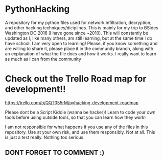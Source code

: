 # PythonHacking
A repository for my python files used for network infiltration, decryption, and other hacking techniques/diciplines. This is mainly for my trip to BSides Washington DC 2016 (I have gone since ~2010). This will constantly be updated as I, like many others, am still learning, but at the same time I do have school. I am very open to learning! Please, if you know something and are willing to share it, please place it in the community branch, along with an explanation of what the file does and how it works. I really want to learn as much as I can from the community

# Check out the Trello Road map for development!!
https://trello.com/b/QQT055rM/pyhacking-development-roadmap

Please dont be a Script Kiddie (wanna be hacker)! Learn to code your own tools before using outside tools, so that you can learn how they work!

I am not responsible for what happens if you use any of the files in this repository. Use at your own risk, and use them responsibly.
Not at all. This is just a test really. Nothing too serious.

## DONT FORGET TO COMMENT :)
